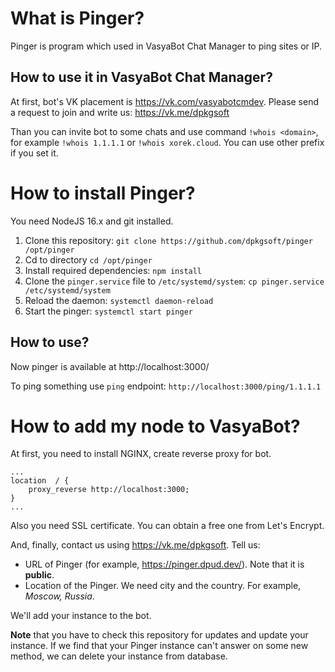 # What is Pinger?
Pinger is program which used  in VasyaBot Chat Manager to ping sites or IP.

## How to use it in VasyaBot Chat Manager?
At first, bot's VK placement is https://vk.com/vasyabotcmdev.
Please send a request to join and write us: https://vk.me/dpkgsoft

Than you can invite bot to some chats and use command `!whois <domain>`, for example `!whois 1.1.1.1` or `!whois xorek.cloud`. You can use other prefix if you set it.

# How to install Pinger?
You need NodeJS 16.x and git installed.

1. Clone this repository: `git clone https://github.com/dpkgsoft/pinger /opt/pinger`
2. Cd to directory `cd /opt/pinger`
3. Install required dependencies: `npm install`
4. Clone the `pinger.service` file to `/etc/systemd/system`: `cp pinger.service /etc/systemd/system`
5. Reload the daemon: `systemctl daemon-reload`
6. Start the pinger: `systemctl start pinger`

## How to use?
Now pinger is available at http://localhost:3000/

To ping something use `ping` endpoint: `http://localhost:3000/ping/1.1.1.1`

# How to add my node to VasyaBot?
At first, you need to install NGINX, create reverse proxy for bot.
```
...
location  / {
    proxy_reverse http://localhost:3000;
}
...
```
Also you need SSL certificate. You can obtain a free one from Let's Encrypt.

And, finally, contact us using https://vk.me/dpkgsoft. Tell us:
- URL of Pinger (for example, https://pinger.dpud.dev/). Note that it is **public**.
- Location of the Pinger. We need city and the country. For example, *Moscow, Russia*.

We'll add your instance to the bot.

**Note** that you have to check this repository for updates and update your instance. If we find that your Pinger instance can't answer on some new method, we can delete your instance from database.